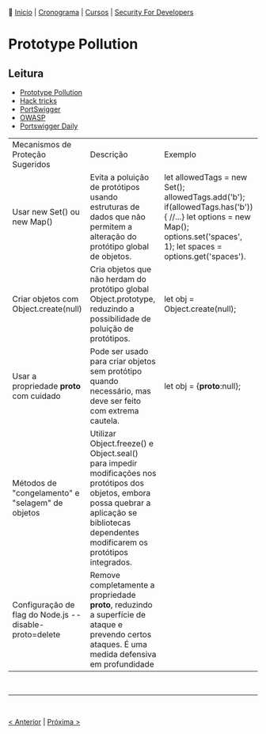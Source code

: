 👾 [Inicio](https://rayanepimentel.github.io/InfoSec-iniciante/) | [Cronograma](https://rayanepimentel.github.io/InfoSec-iniciante/cronograma/) | [Cursos](https://rayanepimentel.github.io/InfoSec-iniciante/cursos/) | [Security For Developers](https://rayanepimentel.github.io/InfoSec-iniciante/cursos/Security-for-developers/)


# Prototype Pollution

## Leitura
- [Prototype Pollution](https://pt.stackoverflow.com/questions/449732/o-que-%C3%A9-prototype-pollution)
- [Hack tricks](https://book.hacktricks.xyz/v/portugues-ht/pentesting-web/deserialization/nodejs-proto-prototype-pollution)
- [PortSwigger](https://portswigger.net/web-security/prototype-pollution)
- [OWASP](https://cheatsheetseries.owasp.org/cheatsheets/Prototype_Pollution_Prevention_Cheat_Sheet.html)
- [Portswigger Daily](https://portswigger.net/daily-swig/prototype-pollution-the-dangerous-and-underrated-vulnerability-impacting-javascript-applications)

| | | |
|-|-|-|
|Mecanismos de Proteção Sugeridos|	Descrição| Exemplo
|Usar new Set() ou new Map()	|Evita a poluição de protótipos usando estruturas de dados que não permitem a alteração do protótipo global de objetos. |let allowedTags = new Set(); allowedTags.add('b'); if(allowedTags.has('b')){ //...} let options = new Map(); options.set('spaces', 1); let spaces = options.get('spaces').|
|Criar objetos com Object.create(null)|	Cria objetos que não herdam do protótipo global Object.prototype, reduzindo a possibilidade de poluição de protótipos. | let obj = Object.create(null);|
|Usar a propriedade __proto__ com cuidado	|Pode ser usado para criar objetos sem protótipo quando necessário, mas deve ser feito com extrema cautela. |let obj = {__proto__:null};|
|Métodos de "congelamento" e "selagem" de objetos	|Utilizar Object.freeze() e Object.seal() para impedir modificações nos protótipos dos objetos, embora possa quebrar a aplicação se bibliotecas dependentes modificarem os protótipos integrados.|
|Configuração de flag do Node.js --disable-proto=delete	|Remove completamente a propriedade __proto__, reduzindo a superfície de ataque e prevendo certos ataques. É uma medida defensiva em profundidade 

  

<br>
<hr>
<br>

[< Anterior](06-csrf.md) | [Próxima >](08-NoSQL.md)